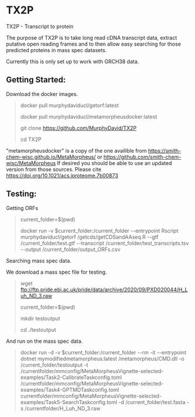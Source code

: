 # TX2P
TX2P - Transcript to protein

The purpose of TX2P is to take long read cDNA transcript data, extract putative open reading frames and to then allow easy searching for those predicted proteins in mass spec datasets.

Currently this is only set up to work with GRCH38 data.


## Getting Started:
Download the docker images.

>docker pull murphydaviducl/getorf:latest
>
>docker pull murphydaviducl/metamorpheusdocker:latest
>
>git clone https://github.com/MurphyDavid/TX2P
>
>cd TX2P

"metamorpheusdocker" is a copy of the one availible from https://smith-chem-wisc.github.io/MetaMorpheus/ or  https://github.com/smith-chem-wisc/MetaMorpheus
If desired you should be able to use an updated version from those sources. Please cite https://doi.org/10.1021/acs.jproteome.7b00873


## Testing:

Getting ORFs

>current_folder=$(pwd)
>
>docker run -v $current_folder:/current_folder  --entrypoint Rscript murphydaviducl/getorf /getcds/getCDSandAAseq.R --gtf /current_folder/test.gtf --transcript /current_folder/test_transcripts.tsv --output /current_folder/output_ORFs.csv

Searching mass spec data.


We download a mass spec file for testing.

>wget ftp://ftp.pride.ebi.ac.uk/pride/data/archive/2020/09/PXD020044/H_Luh_ND_3.raw
>
>current_folder=$(pwd)
>
>mkdir testoutput
>
>cd ./testoutput

And run on the mass spec data. 

>docker run -d -v $current_folder:/current_folder --rm  -it --entrypoint dotnet mymodifiedmetamorpheus:latest /metamorpheus/CMD.dll -o /current_folder/testoutput -t /currentfolder/mmconfig/MetaMorpheusVignette-selected-examples/Task2-CalibrateTaskconfig.toml /currentfolder/mmconfig/MetaMorpheusVignette-selected-examples/Task4-GPTMDTaskconfig.toml currentfolder/mmconfig/MetaMorpheusVignette-selected-examples/Task5-SearchTaskconfig.toml -d /current_folder/test.fasta -s /currentfolder/H_Luh_ND_3.raw


